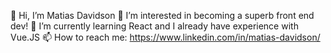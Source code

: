 👋 Hi, I’m Matias Davidson
👀 I’m interested in becoming a superb front end dev!
🌱 I’m currently learning React and I already have experience with Vue.JS
📫 How to reach me: https://www.linkedin.com/in/matias-davidson/
